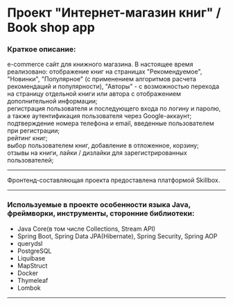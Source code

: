 # Проект "Интернет-магазин книг" / Book shop app
### Краткое описание:
e-commerce сайт для книжного магазина.
В настоящее время реализовано:
  отображение книг на страницах "Рекомендуемое", "Новинки", "Популярное" (с применением алгоритмов расчета рекомендаций и популярности), "Авторы" - 
  с возможностью перехода на страницу отдельной книги или автора с отображением дополнительной информации;  
  регистрация пользователя и последующего входа по логину и паролю, а также аутентификация пользователя через Google-аккаунт;  
  подтверждение номера телефона и email, введенные пользователем при регистрации;  
  рейтинг книг;  
  выбор пользователем книг, добавление в отложенное, корзину;  
  отзывы на книги, лайки / дизлайки для зарегистрированных пользователей;  
_____
Фронтенд-составляющая проекта предоставлена платформой Skillbox.
_____
### Используемые в проекте особенности языка Java, фреймворки, инструменты, сторонние библиотеки:
- Java Core(в том числе Collections, Stream API)
- Spring Boot, Spring Data JPA(Hibernate), Spring Security, Spring AOP
- querydsl
- PostgreSQL
- Liquibase
- MapStruct
- Docker
- Thymeleaf
- Lombok
_____________
